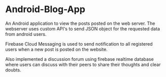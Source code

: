 # Android-Blog-App

An Android application to view the posts posted on the web server. The webserver uses custom API's to send JSON object for the requested data from android users.

Firebase Cloud Messaging is used to send notification to all registered users when a new post is posted on the website.

Also implemented a discussion forum using firebase realtime database where users can discuss with their peers to share their thoughts and clear doubts.
